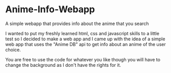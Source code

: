 # Anime-Info-Webapp
A simple webapp that provides info about the anime that you search

I wanted to put my freshly learned html, css and javascript skills to a little test
so I decided to make a web app and I came up with the idea of a simple web app
that uses the "Anime DB" api to get info about an anime of the user choice.

You are free to use the code for whatever you like 
though you will have to change the background as I don't have the rights for it.
